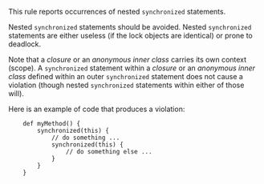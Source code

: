 

This rule reports occurrences of nested `synchronized` statements.

Nested `synchronized` statements should be avoided. Nested `synchronized` statements
are either useless (if the lock objects are identical) or prone to deadlock.

Note that a *closure* or an *anonymous inner class* carries its own context (scope).
A `synchronized` statement within a *closure* or an *anonymous inner class* defined
within an outer `synchronized` statement does not cause a violation (though nested
`synchronized` statements within either of those will).

Here is an example of code that produces a violation:

```
    def myMethod() {
        synchronized(this) {
            // do something ...
            synchronized(this) {
                // do something else ...
            }
        }
    }
```

